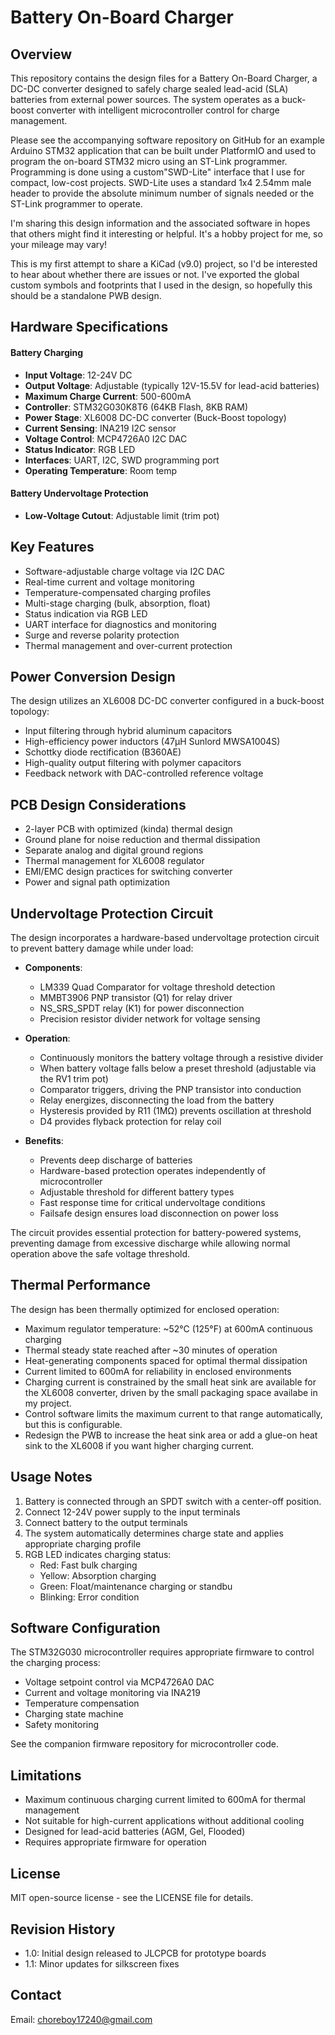 # Battery On-Board Charger

## Overview

This repository contains the design files for a Battery On-Board Charger, a DC-DC converter
designed to safely charge sealed lead-acid (SLA) batteries from external power sources. The 
system operates as a buck-boost converter with intelligent microcontroller control for charge
management.

Please see the accompanying software repository on GitHub for an example Arduino STM32 
application that can be built under PlatformIO and used to program the on-board STM32 micro
using an ST-Link programmer.  Programming is done using a custom"SWD-Lite" interface that I 
use for compact, low-cost projects.  SWD-Lite uses a standard 1x4 2.54mm male header to 
provide the absolute minimum number of signals needed or the ST-Link programmer to operate.

I'm sharing this design information and the associated software in hopes that others might 
find it interesting or helpful. It's a hobby project for me, so your mileage may vary!

This is my first attempt to share a KiCad (v9.0) project, so I'd be interested to hear
about whether there are issues or not.  I've exported the global custom symbols and footprints
that I used in the design, so hopefully this should be a standalone PWB design.

## Hardware Specifications

#### Battery Charging
- **Input Voltage**: 12-24V DC
- **Output Voltage**: Adjustable (typically 12V-15.5V for lead-acid batteries)
- **Maximum Charge Current**: 500-600mA
- **Controller**: STM32G030K8T6 (64KB Flash, 8KB RAM)
- **Power Stage**: XL6008 DC-DC converter (Buck-Boost topology)
- **Current Sensing**: INA219 I2C sensor
- **Voltage Control**: MCP4726A0 I2C DAC
- **Status Indicator**: RGB LED
- **Interfaces**: UART, I2C, SWD programming port
- **Operating Temperature**: Room temp

#### Battery Undervoltage Protection 
- **Low-Voltage Cutout**: Adjustable limit (trim pot)

## Key Features

- Software-adjustable charge voltage via I2C DAC
- Real-time current and voltage monitoring
- Temperature-compensated charging profiles
- Multi-stage charging (bulk, absorption, float)
- Status indication via RGB LED
- UART interface for diagnostics and monitoring
- Surge and reverse polarity protection
- Thermal management and over-current protection

## Power Conversion Design

The design utilizes an XL6008 DC-DC converter configured in a buck-boost topology:
- Input filtering through hybrid aluminum capacitors
- High-efficiency power inductors (47µH Sunlord MWSA1004S)
- Schottky diode rectification (B360AE)
- High-quality output filtering with polymer capacitors
- Feedback network with DAC-controlled reference voltage

## PCB Design Considerations

- 2-layer PCB with optimized (kinda) thermal design
- Ground plane for noise reduction and thermal dissipation
- Separate analog and digital ground regions
- Thermal management for XL6008 regulator
- EMI/EMC design practices for switching converter
- Power and signal path optimization

## Undervoltage Protection Circuit

The design incorporates a hardware-based undervoltage protection circuit
to prevent battery damage while under load:

- **Components**:
  - LM339 Quad Comparator for voltage threshold detection
  - MMBT3906 PNP transistor (Q1) for relay driver
  - NS_SRS_SPDT relay (K1) for power disconnection
  - Precision resistor divider network for voltage sensing

- **Operation**:
  - Continuously monitors the battery voltage through a resistive divider
  - When battery voltage falls below a preset threshold (adjustable via the
    RV1 trim pot)
  - Comparator triggers, driving the PNP transistor into conduction
  - Relay energizes, disconnecting the load from the battery
  - Hysteresis provided by R11 (1MΩ) prevents oscillation at threshold
  - D4 provides flyback protection for relay coil

- **Benefits**:
  - Prevents deep discharge of batteries
  - Hardware-based protection operates independently of microcontroller
  - Adjustable threshold for different battery types
  - Fast response time for critical undervoltage conditions
  - Failsafe design ensures load disconnection on power loss

The circuit provides essential protection for battery-powered systems, preventing
damage from excessive discharge while allowing normal operation above the safe 
voltage threshold.

## Thermal Performance

The design has been thermally optimized for enclosed operation:
- Maximum regulator temperature: ~52°C (125°F) at 600mA continuous charging
- Thermal steady state reached after ~30 minutes of operation
- Heat-generating components spaced for optimal thermal dissipation
- Current limited to 600mA for reliability in enclosed environments
- Charging current is constrained by the small heat sink are available for the 
  XL6008 converter, driven by the small packaging space availabe in my project.
- Control software limits the maximum current to that range automatically, but
  this is configurable.
- Redesign the PWB to increase the heat sink area or add a glue-on heat sink
  to the XL6008 if you want higher charging current.

## Usage Notes

1. Battery is connected through an SPDT switch with a center-off position.
1. Connect 12-24V power supply to the input terminals
2. Connect battery to the output terminals
3. The system automatically determines charge state and applies appropriate charging profile
4. RGB LED indicates charging status:
   - Red: Fast bulk charging
   - Yellow: Absorption charging
   - Green: Float/maintenance charging or standbu
   - Blinking: Error condition

## Software Configuration

The STM32G030 microcontroller requires appropriate firmware to control the charging process:
- Voltage setpoint control via MCP4726A0 DAC
- Current and voltage monitoring via INA219
- Temperature compensation
- Charging state machine
- Safety monitoring

See the companion firmware repository for microcontroller code.

## Limitations

- Maximum continuous charging current limited to 600mA for thermal management
- Not suitable for high-current applications without additional cooling
- Designed for lead-acid batteries (AGM, Gel, Flooded)
- Requires appropriate firmware for operation

## License

MIT open-source license - see the LICENSE file for details.

## Revision History

- 1.0: Initial design released to JLCPCB for prototype boards
- 1.1: Minor updates for silkscreen fixes

## Contact

Email: choreboy17240@gmail.com
